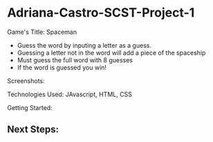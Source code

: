 # Adriana-Castro-SCST-Project-1

Game's Title: Spaceman
- Guess the word by inputing a letter as a guess. 
- Guessing a letter not in the word will add a piece of the spaceship
- Must guess the full word with 8 guesses
- If the word is guessed you win!


Screenshots:


Technologies Used: JAvascript, HTML, CSS

Getting Started: 

Next Steps:
- 
